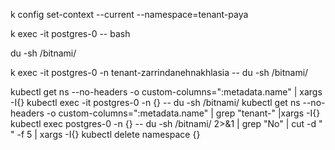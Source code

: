k config set-context --current --namespace=tenant-paya

k exec -it  postgres-0 -- bash

du -sh /bitnami/

k exec -it  postgres-0 -n tenant-zarrindanehnakhlasia -- du -sh /bitnami/ 


kubectl get ns --no-headers -o custom-columns=":metadata.name"  | xargs -I{} kubectl exec -it  postgres-0 -n {} -- du -sh /bitnami/ 
kubectl get ns --no-headers -o custom-columns=":metadata.name"  | grep "tenant-" |xargs -I{} kubectl exec  postgres-0 -n {} -- du -sh /bitnami/
2>&1 | grep "No" | cut -d " " -f 5 |  xargs -I{} kubectl delete namespace {}

